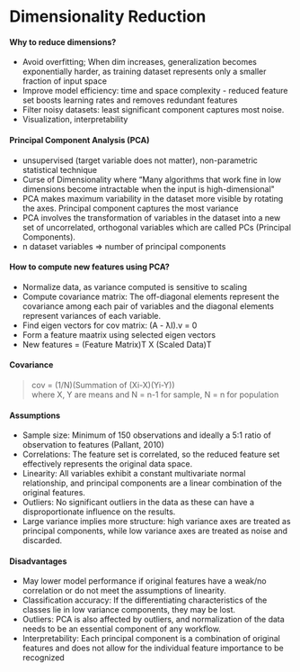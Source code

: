 # Dimensionality Reduction

#### Why to reduce dimensions? 
 * Avoid overfitting; When dim increases, generalization becomes exponentially harder, as training dataset represents only a smaller fraction of input space
 * Improve model efficiency: time and space complexity - reduced feature set boosts learning rates and removes redundant features
 * Filter noisy datasets: least significant component captures most noise.
 * Visualization, interpretability 

#### Principal Component Analysis (PCA)
* unsupervised (target variable does not matter), non-parametric statistical technique
* Curse of Dimensionality where “Many algorithms that work fine in low dimensions become intractable when the input is high-dimensional"
* PCA makes maximum variability in the dataset more visible by rotating the axes. Principal component captures the most variance
* PCA involves the transformation of variables in the dataset into a new set of uncorrelated, orthogonal variables which are called PCs (Principal Components). 
* n dataset variables => number of principal components

#### How to compute new features using PCA?
* Normalize data, as variance computed is sensitive to scaling
* Compute covariance matrix: The off-diagonal elements represent the covariance among each pair of variables and the diagonal elements represent variances of each variable.
* Find eigen vectors for cov matrix: (A - ƛI).v = 0
* Form a feature maatrix using selected eigen vectors
* New features = (Feature Matrix)T X (Scaled Data)T 

#### Covariance
> cov = (1/N)(Summation of (Xi-X)(Yi-Y))  
> where X, Y are means and N = n-1 for sample, N = n for population

#### Assumptions
* Sample size: Minimum of 150 observations and ideally a 5:1 ratio of observation to features (Pallant, 2010)
* Correlations: The feature set is correlated, so the reduced feature set effectively represents the original data space.
* Linearity: All variables exhibit a constant multivariate normal relationship, and principal components are a linear combination of the original features.
* Outliers: No significant outliers in the data as these can have a disproportionate influence on the results.
* Large variance implies more structure: high variance axes are treated as principal components, while low variance axes are treated as noise and discarded.

#### Disadvantages
* May lower model performance if original features have a weak/no correlation or do not meet the assumptions of linearity.
* Classification accuracy: If the differentiating characteristics of the classes lie in low variance components, they may be lost.
* Outliers: PCA is also affected by outliers, and normalization of the data needs to be an essential component of any workflow.
* Interpretability: Each principal component is a combination of original features and does not allow for the individual feature importance to be recognized

